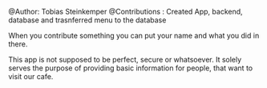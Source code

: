 @Author: Tobias Steinkemper
@Contributions : Created App, backend, database and trasnferred menu to the database

When you contribute something you can put your name and what you did in there.

This app is not supposed to be perfect, secure or whatsoever. It solely serves the purpose of providing basic information for people, that want to visit our cafe. 
